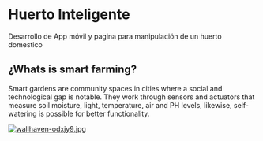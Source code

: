 # Huerto Inteligente
Desarrollo de App móvil y pagina para manipulación de un huerto domestico

## ¿Whats is smart farming?
Smart gardens are community spaces in cities where a social and technological gap is notable. They work through sensors and actuators that measure soil moisture, light, temperature, air and PH levels, likewise, self-watering is possible for better functionality.

[![wallhaven-odxjy9.jpg](https://i.postimg.cc/pLDTvL8Q/wallhaven-odxjy9.jpg)](https://postimg.cc/3kx7C7tW)
